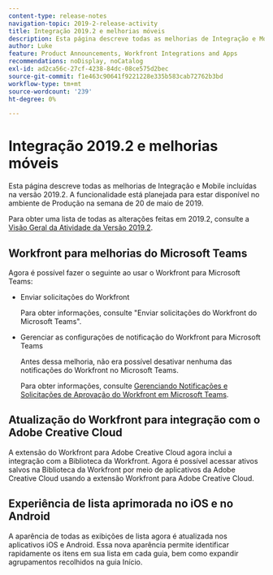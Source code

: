 ```yaml
---
content-type: release-notes
navigation-topic: 2019-2-release-activity
title: Integração 2019.2 e melhorias móveis
description: Esta página descreve todas as melhorias de Integração e Mobile incluídas na versão 2019.2. A funcionalidade está planejada para estar disponível no ambiente de Produção na semana de 20 de maio de 2019.
author: Luke
feature: Product Announcements, Workfront Integrations and Apps
recommendations: noDisplay, noCatalog
exl-id: ad2ca56c-27cf-4238-84dc-08ce575d2bec
source-git-commit: f1e463c90641f9221228e335b583cab72762b3bd
workflow-type: tm+mt
source-wordcount: '239'
ht-degree: 0%

---
```


# Integração 2019.2 e melhorias móveis

Esta página descreve todas as melhorias de Integração e Mobile incluídas na versão 2019.2. A funcionalidade está planejada para estar disponível no ambiente de Produção na semana de 20 de maio de 2019.

Para obter uma lista de todas as alterações feitas em 2019.2, consulte a [Visão Geral da Atividade da Versão 2019.2](../../../../product-announcements/product-releases/quarterly-release-archive/2019.2-release-activity/2019-2-release-activity-overview.md).

## Workfront para melhorias do Microsoft Teams

Agora é possível fazer o seguinte ao usar o Workfront para Microsoft Teams:

* Enviar solicitações do Workfront

  Para obter informações, consulte &quot;Enviar solicitações do Workfront do Microsoft Teams&quot;.

* Gerenciar as configurações de notificação do Workfront para Microsoft Teams

  Antes dessa melhoria, não era possível desativar nenhuma das notificações do Workfront no Microsoft Teams.

  Para obter informações, consulte [Gerenciando Notificações e Solicitações de Aprovação do Workfront em Microsoft Teams](../../../../workfront-integrations-and-apps/using-workfront-with-microsoft-teams/manage-wf-notifications-approval-requests-ms-teams.md).

## Atualização do Workfront para integração com o Adobe Creative Cloud

A extensão do Workfront para Adobe Creative Cloud agora inclui a integração com a Biblioteca da Workfront. Agora é possível acessar ativos salvos na Biblioteca da Workfront por meio de aplicativos da Adobe Creative Cloud usando a extensão Workfront para Adobe Creative Cloud.

## Experiência de lista aprimorada no iOS e no Android

A aparência de todas as exibições de lista agora é atualizada nos aplicativos iOS e Android. Essa nova aparência permite identificar rapidamente os itens em sua lista em cada guia, bem como expandir agrupamentos recolhidos na guia Início.

